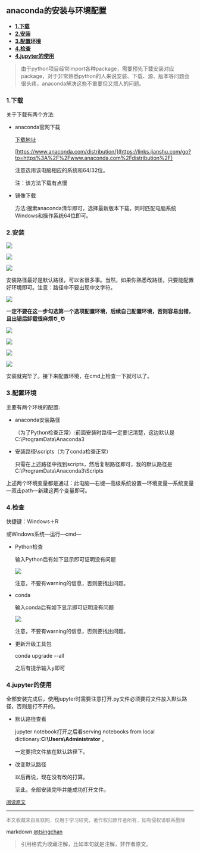 anaconda的安装与环境配置
----
<!-- TOC -->

- [**1.下载**](#1下载)
- [**2.安装**](#2安装)
- [**3.配置环境**](#3配置环境)
- [**4.检查**](#4检查)
- [**4.jupyter的使用**](#4jupyter的使用)

<!-- /TOC -->

> 由于python项目经常import各种package，需要预先下载安装对应package，对于非常熟悉python的人来说安装、下载、源、版本等问题会很头疼，anaconda解决这些不重要但又烦人的问题。

  
### **1.下载** 


关于下载有两个方法:  
- anaconda官网下载  

    [下载地址](https://links.jianshu.com/go?to=https%3A%2F%2Fwww.anaconda.com%2Fdistribution%2F)  

    [https://www.anaconda.com/distribution/](https://links.jianshu.com/go?to=https%3A%2F%2Fwww.anaconda.com%2Fdistribution%2F)  

    注意选用该电脑相应的系统和64/32位。

    注：该方法下载有点慢

- 镜像下载  

    方法:搜索anaconda清华即可，选择最新版本下载，同时匹配电脑系统Windows和操作系统64位即可。

### **2.安装** 

![](https://upload-images.jianshu.io/upload_images/17567939-ae60316341da1f4f.png)


![](https://upload-images.jianshu.io/upload_images/17567939-c9d73d3e959aa693.png)

![](https://upload-images.jianshu.io/upload_images/17567939-5139e5939bdcf423.png)

  
安装路径最好是默认路径，可以省很多事。当然，如果你熟悉改路径，只要能配置好环境即可。注意：路径中不要出现中文字符。


![](https://upload-images.jianshu.io/upload_images/17567939-bb592ea4cda83d05.png)


  
**一定不要在这一步勾选第一个选项配置环境，后续自己配置环境，否则容易出错，且出错后卸载很麻烦Ծ‸Ծ**   


![](https://upload-images.jianshu.io/upload_images/17567939-0088384c05d730df.png)



![](https://upload-images.jianshu.io/upload_images/17567939-3c6aea84319bb35b.png)


![](https://upload-images.jianshu.io/upload_images/17567939-46a60226d3ff60bc.png)

![](https://upload-images.jianshu.io/upload_images/17567939-41e5e372131b4a66.png)


安装就完毕了。接下来配置环境，在cmd上检查一下就可以了。

### **3.配置环境** 


主要有两个环境的配置:  

- anaconda安装路径

    （为了Python检查正常）:前面安装时路径一定要记清楚，这边默认是C:\\ProgramData\\Anaconda3  

- 安装路径\\scripts（为了conda检查正常）

    只需在上述路径中找到scripts，然后复制路径即可，我的默认路径是C:\\ProgramData\\Anaconda3\\Scripts

上述两个环境变量都是通过：此电脑—右键—高级系统设置—环境变量—系统变量—双击path—新建这两个变量即可。

### **4.检查** 


快捷键：Windows＋R  

或Windows系统—运行—cmd—  

- Python检查  

    输入Python后有如下显示即可证明没有问题

    ![](https://upload-images.jianshu.io/upload_images/17567939-4803bbb298b6ce5c.png)

    注意，不要有warning的信息，否则要找出问题。

- conda  

    输入conda后有如下显示即可证明没有问题

    ![](https://upload-images.jianshu.io/upload_images/17567939-1d6811f0bb568b42.png)


    注意，不要有warning的信息，否则要找出问题。

- 更新升级工具包  

    conda upgrade --all  
    
    之后有提示输入y即可

### **4.jupyter的使用** 


全部安装完成后，使用jupyter时需要注意打开.py文件必须要将文件放入默认路径，否则是打不开的。  

- 默认路径查看

    jupyter notebook打开之后看serving notebooks from local dictionary:**C:\\Users\\Administrator** 。  

    一定要把文件放在默认路径下。

- 改变默认路径  

    以后再说，现在没有改的打算。

    至此，全部安装完毕并能成功打开文件。

<font size=2 color=grey>[阅读原文](https://www.jianshu.com/p/d3a5ec1d9a08)</font>


----
<font size=2 color='grey'>本文收藏来自互联网，仅用于学习研究，著作权归原作者所有，如有侵权请联系删除</font>

markdown [@tsingchan](https://github.com/tsingchan) 

> 引用格式为收藏注解，比如本句就是注解，非作者原文。
